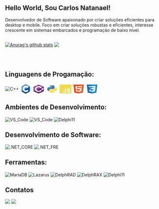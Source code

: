 ## Hello World, Sou Carlos Natanael!
Desenvolvedor de Software apaixonado por criar soluções eficientes para desktop e mobile. Foco em criar soluções robustas e eficientes, interesse crescente em sistemas embarcados e
programação de baixo nível.

##
<div style="display:inline-block">
<a href="https://github.com/anuraghazra/github-readme-stats"><img align="center" src="https://github-readme-stats.vercel.app/api/top-langs/?username=Srleo12&layout=compact&langs_count=16&theme=tokyonight" alt="Anurag's github stats" /></a> <a href="https://github.com/anuraghazra/github-readme-stats"><img align="center" src="https://github-readme-stats.vercel.app/api?username=Srleo12&show_icons=true&hide=contribs,prs&cache_seconds=86400&theme=tokyonight" /></a>
  <div/>

##

<div style="display: inline_block"><br>
  <h2>Linguagens de Progamação:</h3>
  <img align="center" alt="C++" height="30" width="40" src="https://cdn.jsdelivr.net/gh/devicons/devicon/icons/cplusplus/cplusplus-original.svg" />
  <img align="center" alt="C" height="37" width="37" src="https://raw.githubusercontent.com/github/explore/master/topics/c/c.png"/>
  <img align="center" alt="Csharp" height="30" width="40" src="https://raw.githubusercontent.com/devicons/devicon/master/icons/csharp/csharp-original.svg">
  <img align="center" alt="Python" height="30" width="40" src="https://raw.githubusercontent.com/devicons/devicon/master/icons/python/python-original.svg">
  <img align="center" alt="Js" height="30" width="40" src="https://raw.githubusercontent.com/devicons/devicon/master/icons/javascript/javascript-plain.svg">
  <img align="center" alt="HTML" height="30" width="40" src="https://raw.githubusercontent.com/devicons/devicon/master/icons/html5/html5-original.svg">
  <img align="center" alt="CSS" height="30" width="40" src="https://raw.githubusercontent.com/devicons/devicon/master/icons/css3/css3-original.svg">
</div>

##

<div>
  <h2>Ambientes de Desenvolvimento:</h3>
  <img align="center" alt="VS_Code" height="30" width="40" src="https://cdn.jsdelivr.net/gh/devicons/devicon/icons/vscode/vscode-original.svg" />
  <img align="center" alt="VS_Code" height="37" width="37" src= "https://visualstudio.microsoft.com/wp-content/uploads/2021/10/Product-Icon.svg" />
  <img align="center" alt="Delphi11" height="40" width="40" src="https://user-images.githubusercontent.com/3423282/123477765-e4013700-d5d4-11eb-876c-de9aab52153b.png" />
</div>

  ##
<div>
  <h2>Desenvolvimento de Software:</h3>
  <img align="center" alt=".NET_CORE" height="37" width="37" src= "https://upload.wikimedia.org/wikipedia/commons/e/ee/.NET_Core_Logo.svg" />
  <img align="center" alt=".NET_FRE" height="40" width="37" src= "https://avatars.githubusercontent.com/u/55997142?v=4" />
</div>
  
  ##
<div>
  <h2>Ferramentas:</h3>
  <img align="center" alt="MariaDB" height="40" width="40" src= "https://avatars.githubusercontent.com/u/5877084?s=200&v=4" />
  <img align="center" alt="Lazarus" height="40" width="40" src="https://user-images.githubusercontent.com/5601608/236861918-62a06a26-677f-4e1d-a5a3-aeb30980a259.png"/>
  <img align="center" alt="DelphRAD" height="40" width="40" src="https://user-images.githubusercontent.com/3423282/123477976-37738500-d5d5-11eb-8171-f917fdc231a5.png" />
  <img align="center" alt="DelphRAX" height="40" width="40" src="https://user-images.githubusercontent.com/3423282/123478002-3e01fc80-d5d5-11eb-983d-d8aaa7ead156.png" />
  <img align="center" alt="Delphi11" height="40" width="40" src="https://user-images.githubusercontent.com/3423282/123477765-e4013700-d5d4-11eb-876c-de9aab52153b.png" />
</div>


##
<div> 
  <h2>Contatos</h2> 
  <a href = "mailto:carlosnatha2345@gmail.com"><img src="https://img.shields.io/badge/-Gmail-%23333?style=for-the-badge&logo=gmail&logoColor=white" target="_blank"></a>
  <a href="https://linkedin.com/in/carlos-natanael-608628243/" target="_blank"><img src="https://img.shields.io/badge/-LinkedIn-%230077B5?style=for-the-badge&logo=linkedin&logoColor=white" target="_blank"></a> 
  
</div>
